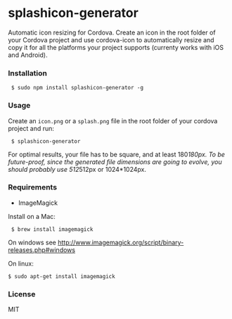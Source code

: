 # splashicon-generator

Automatic icon resizing for Cordova. Create an icon in the root folder of your Cordova project and use cordova-icon to automatically resize and copy it for all the platforms your project supports (currenty works with iOS and Android).

### Installation

     $ sudo npm install splashicon-generator -g

### Usage

Create an ```icon.png``` or a ```splash.png``` file in the root folder of your cordova project and run:

     $ splashicon-generator

For optimal results, your file has to be square, and at least 180*180px.
To be future-proof, since the generated file dimensions are going to evolve, you should probably use 512*512px or 1024*1024px.

### Requirements

- ImageMagick

Install on a Mac:

     $ brew install imagemagick

On windows see http://www.imagemagick.org/script/binary-releases.php#windows

On linux:

    $ sudo apt-get install imagemagick

### License

MIT
